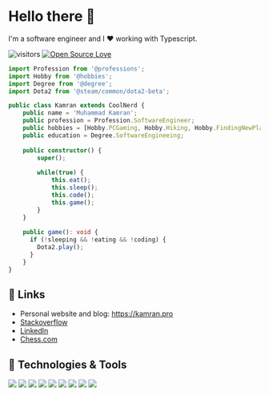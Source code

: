 # Hello there 👋
I'm a software engineer and I ❤️ working with Typescript. 

![visitors](https://visitor-badge.laobi.icu/badge?page_id=m4kamran)
[![Open Source Love](https://badges.frapsoft.com/os/v1/open-source.svg?v=102)](https://github.com/ellerbrock/open-source-badge/)


```typescript
import Profession from '@professions';
import Hobby from '@hobbies';
import Degree from '@degree';
import Dota2 from '@steam/common/dota2-beta';

public class Kamran extends CoolNerd {
    public name = 'Muhammad Kamran';
    public profession = Profession.SoftwareEngineer;
    public hobbies = [Hobby.PCGaming, Hobby.Hiking, Hobby.FindingNewPlacesToEat];
    public education = Degree.SoftwareEngineeing;
    
    public constructor() {
        super();
        
        while(true) {
            this.eat();
            this.sleep();
            this.code();
            this.game();
        }
    }
    
    public game(): void {
      if (!sleeping && !eating && !coding) {
        Dota2.play();
      }
    }
}

```

## 📝 Links

- Personal website and blog: https://kamran.pro
- [Stackoverflow](https://stackoverflow.com/users/8920229/muhammad-kamran) 
- [LinkedIn](https://stackoverflow.com/users/8920229/muhammad-kamran)
- [Chess.com](https://www.chess.com/member/m4kamran)

## 🔧 Technologies & Tools

![](https://img.shields.io/badge/Editor-VS_Code-informational?style=flat&logo=visual-studio-code&logoColor=white&color=6aa6f8)
![](https://img.shields.io/badge/Code-Typescript-informational?style=flat&logo=typescript&logoColor=white&color=6aa6f8)
![](https://img.shields.io/badge/Code-JavaScript-informational?style=flat&logo=javascript&logoColor=white&color=6aa6f8)
![](https://img.shields.io/badge/Code-Angular-informational?style=flat&logo=angular&logoColor=white&color=6aa6f8)
![](https://img.shields.io/badge/Code-Deno-informational?style=flat&logo=deno&logoColor=white&color=6aa6f8)
![](https://img.shields.io/badge/Code-Jest-informational?style=flat&logo=jest&logoColor=white&color=6aa6f8)
![](https://img.shields.io/badge/Shell-Bash-informational?style=flat&logo=gnu-bash&logoColor=white&color=6aa6f8)
![](https://img.shields.io/badge/Tools-PostgreSQL-informational?style=flat&logo=postgresql&logoColor=white&color=6aa6f8)
![](https://img.shields.io/badge/Tools-Docker-informational?style=flat&logo=docker&logoColor=white&color=6aa6f8)
